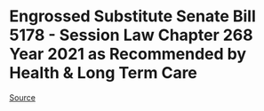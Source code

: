 # Engrossed Substitute Senate Bill 5178 - Session Law Chapter 268 Year 2021 as Recommended by Health & Long Term Care

[Source](http://lawfilesext.leg.wa.gov/biennium/2021-22/Xml/Bills/Session%20Laws/Senate/5178-S.SL.xml)